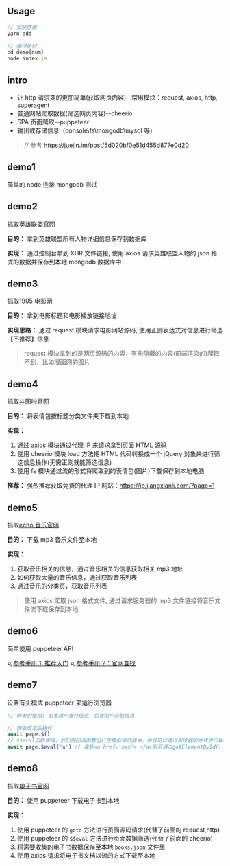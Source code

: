 ## Usage

```js
// 安装依赖
yarn add

// 编译执行
cd demo{num}
node index.js
```

## intro

-   让 http 请求变的更加简单(获取网页内容)--常用模块：request, axios, http, superagent
-   普通网站爬取数据(筛选网页内容)--cheerio
-   SPA 页面爬取--puppeteer
-   输出或存储信息（console\fs\mongodb\mysql 等）

> // 参考 https://juejin.im/post/5d020bf0e51d455d877e0d20

## demo1

简单的 node 连接 mongodb 测试

## demo2

抓取[英雄联盟官网](https://lol.qq.com/data/info-heros.shtml)

**目的：** 拿到英雄联盟所有人物详细信息保存到数据库

**实现：** 通过控制台拿到 XHR 文件链接, 使用 axios 请求英雄联盟人物的 json 格式的数据并保存到本地 mongodb 数据库中

## demo3

抓取[1905 电影网](https://www.1905.com/vod/list/n_1/o1p1.html)

**目的：** 拿到电影标题和电影播放链接地址

**实现思路：** 通过 request 模块请求电影网站源码, 使用正则表达式对信息进行筛选【不推荐】信息

> request 模块拿到的是网页源码的内容，有些隐蔽的内容(前端渲染的)爬取不到，比如漫画网的图片

## demo4

抓取[斗图啦官网](https://www.doutula.com/article/list/?page=1)

**目的：** 将表情包按标题分类文件夹下载到本地

**实现：**

1. 通过 axios 模块通过代理 IP 来请求拿到页面 HTML 源码
2. 使用 cheerio 模块 load 方法把 HTML 代码转换成一个 jQuery 对象来进行筛选信息操作(无需正则就能筛选信息)
3. 使用 fs 模块通过流的形式将爬取到的表情包(图片)下载保存到本地电脑

**推荐：** 强烈推荐获取免费的代理 IP 网站：https://ip.jiangxianli.com/?page=1

## demo5

抓取[echo 音乐官网](https://www.app-echo.com/)

**目的：** 下载 mp3 音乐文件至本地

**实现：**

1. 获取音乐相关的信息，通过音乐相关的信息获取相关 mp3 地址
2. 如何获取大量的音乐信息，通过获取音乐列表
3. 通过音乐的分类页，获取音乐列表

> 使用 axios 爬取 json 格式文件, 通过请求服务器的 mp3 文件链接将音乐文件流下载保存到本地

## demo6

简单使用 puppeteer API

可[参考手册 1: 推荐入门](https://www.qikegu.com/docs/4525)
可[参考手册 2：官网查找](https://zhaoqize.github.io/puppeteer-api-zh_CN/)

## demo7

设置有头模式 puppeteer 来运行浏览器

```js
// 俩者的使用: 前者用户操作信息，后者用户获取信息

// 获取信息后操作
await page.$()
// $$eval函数使得，我们得回调函数运行在模拟浏览器中，并且可以通过浏览器的方式进行输出
await page.$eval('a') // 拿到<a href='xxx'> </a>后可通过getElementById().href获取详细数据
```

## demo8

抓取[电子书官网](https://www.ituring.com.cn/book?tab=book&sort=hot&page=0)

**目的：** 使用 puppeteer 下载电子书到本地

**实现：**

1. 使用 puppeteer 的 `goto` 方法进行页面源码请求(代替了前面的 request,http)
2. 使用 puppeteer 的 `$$eval` 方法进行页面数据筛选(代替了前面的 cheerio)
3. 将需要收集的电子书数据保存至本地 `books.json` 文件里
4. 使用 axios 请求将电子书文档以流的方式下载至本地
